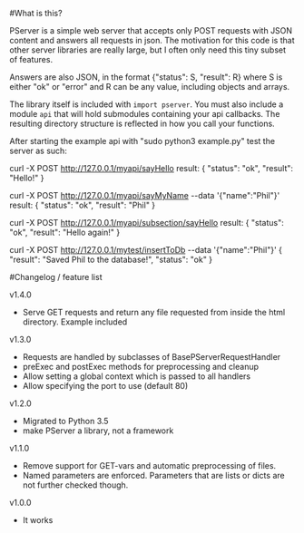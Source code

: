 #What is this?

PServer is a simple web server that accepts only POST requests with JSON content and answers all requests in json. The motivation for this code is that other server libraries are really large, but I often only need this tiny subset of features.

Answers are also JSON, in the format {"status": S, "result": R} where S is either "ok" or "error" and R can be any value, including objects and arrays.

The library itself is included with `import pserver`. You must also include a module `api` that will hold submodules containing your api callbacks. The resulting directory structure is reflected in how you call your functions.

After starting the example api with "sudo python3 example.py" test the server as such:

curl -X POST http://127.0.0.1/myapi/sayHello
result:
{
    "status": "ok",
    "result": "Hello!"
}

curl -X POST http://127.0.0.1/myapi/sayMyName --data '{"name":"Phil"}'
result:
{
    "status": "ok",
    "result": "Phil"
}

curl -X POST http://127.0.0.1/myapi/subsection/sayHello
result:
{
    "status": "ok",
    "result": "Hello again!"
}

curl -X POST http://127.0.0.1/mytest/insertToDb --data '{"name":"Phil"}'
{
    "result": "Saved Phil to the database!",
    "status": "ok"
}

#Changelog / feature list

v1.4.0
* Serve GET requests and return any file requested from inside the html directory. Example included

v1.3.0
* Requests are handled by subclasses of BasePServerRequestHandler
* preExec and postExec methods for preprocessing and cleanup
* Allow setting a global context which is passed to all handlers
* Allow specifying the port to use (default 80)

v1.2.0
* Migrated to Python 3.5
* make PServer a library, not a framework

v1.1.0
* Remove support for GET-vars and automatic preprocessing of files.
* Named parameters are enforced. Parameters that are lists or dicts are not further checked though.

v1.0.0
* It works
